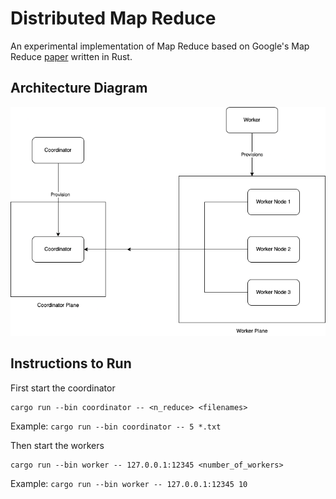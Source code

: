 # Distributed Map Reduce
An experimental implementation of Map Reduce based on Google's Map Reduce [paper](https://static.googleusercontent.com/media/research.google.com/en//archive/mapreduce-osdi04.pdf) written in Rust.


## Architecture Diagram
![Arch Diagram](Architecture.png)

## Instructions to Run
First start the coordinator
```
cargo run --bin coordinator -- <n_reduce> <filenames>
```

Example: `cargo run --bin coordinator -- 5 *.txt`

Then start the workers
```
cargo run --bin worker -- 127.0.0.1:12345 <number_of_workers>
```

Example: `cargo run --bin worker -- 127.0.0.1:12345 10`